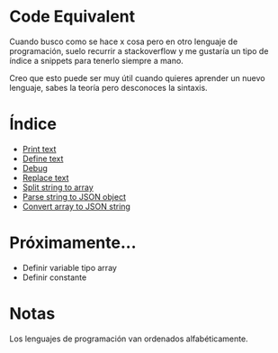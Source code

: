 # Code Equivalent

Cuando busco como se hace x cosa pero en otro lenguaje de programación, suelo recurrir a stackoverflow y me gustaría un tipo de índice a snippets para tenerlo siempre a mano.

Creo que esto puede ser muy útil cuando quieres aprender un nuevo lenguaje, sabes la teoría pero desconoces la sintaxis.

# Índice

- [Print text](https://github.com/vivirenremoto/equivalent_code/blob/master/print_text.md)
- [Define text](https://github.com/vivirenremoto/equivalent_code/blob/master/define_string.md)
- [Debug](https://github.com/vivirenremoto/equivalent_code/blob/master/debug.md)
- [Replace text](https://github.com/vivirenremoto/equivalent_code/blob/master/replace_text.md)
- [Split string to array](https://github.com/vivirenremoto/equivalent_code/blob/master/split_string_to_array.md)
- [Parse string to JSON object](https://github.com/vivirenremoto/equivalent_code/blob/master/parse_json.md)
- [Convert array to JSON string](https://github.com/vivirenremoto/equivalent_code/blob/master/convert_array_to_json_string.md)

# Próximamente...

- Definir variable tipo array
- Definir constante

# Notas

Los lenguajes de programación van ordenados alfabéticamente.
